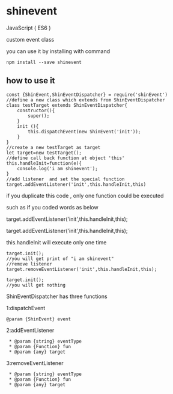 # shinevent

JavaScript ( ES6 )

custom event class

you can use it by installing with command
```
npm install --save shinevent
```

## how to use it

```
const {ShinEvent,ShinEventDispatcher} = require('shinEvent')
//define a new class which extends from ShinEventDispatcher
class testTarget extends ShinEventDispatcher{
    constructor(){
        super();
    }
    init (){
        this.dispatchEvent(new ShinEvent('init'));
    }
}
//create a new testTarget as target
let target=new testTarget();
//define call back function at object 'this'
this.handleInit=function(e){
    console.log('i am shinevent');
}
//add listener  and set the special function
target.addEventListener('init',this.handleInit,this)
```
  
if you duplicate  this code , only one function could be executed  

such as if you coded words as below  

target.addEventListener('init',this.handleInit,this);  

target.addEventListener('init',this.handleInit,this);  
  
this.handleInit will execute only one time  

  
```
target.init();
//you will get print of "i am shinevent"
//remove listener
target.removeEventListener('init',this.handleInit,this);

target.init();
//you will get nothing
```

ShinEventDispatcher has three functions

1:dispatchEvent
```
@param {ShinEvent} event
```

2:addEventListener
```
 * @param {string} eventType
 * @param {Function} fun
 * @param {any} target
```

3:removeEventListener
```
 * @param {string} eventType
 * @param {Function} fun
 * @param {any} target
```
